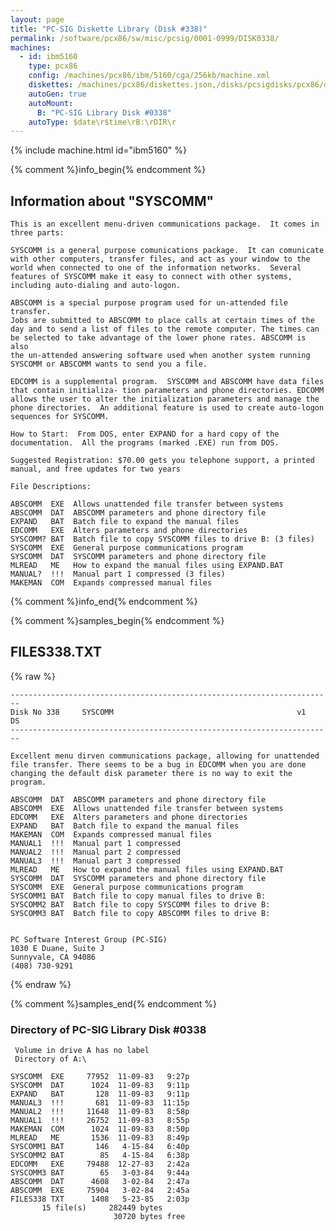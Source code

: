 ```yaml
---
layout: page
title: "PC-SIG Diskette Library (Disk #338)"
permalink: /software/pcx86/sw/misc/pcsig/0001-0999/DISK0338/
machines:
  - id: ibm5160
    type: pcx86
    config: /machines/pcx86/ibm/5160/cga/256kb/machine.xml
    diskettes: /machines/pcx86/diskettes.json,/disks/pcsigdisks/pcx86/diskettes.json
    autoGen: true
    autoMount:
      B: "PC-SIG Library Disk #0338"
    autoType: $date\r$time\rB:\rDIR\r
---
```


{% include machine.html id="ibm5160" %}

{% comment %}info_begin{% endcomment %}

## Information about "SYSCOMM"

    This is an excellent menu-driven communications package.  It comes in
    three parts:
    
    SYSCOMM is a general purpose comunications package.  It can comunicate
    with other computers, transfer files, and act as your window to the
    world when connected to one of the information networks.  Several
    features of SYSCOMM make it easy to connect with other systems,
    including auto-dialing and auto-logon.
    
    ABSCOMM is a special purpose program used for un-attended file transfer.
    Jobs are submitted to ABSCOMM to place calls at certain times of the
    day and to send a list of files to the remote computer. The times can
    be selected to take advantage of the lower phone rates. ABSCOMM is also
    the un-attended answering software used when another system running
    SYSCOMM or ABSCOMM wants to send you a file.
    
    EDCOMM is a supplemental program.  SYSCOMM and ABSCOMM have data files
    that contain initializa- tion parameters and phone directories. EDCOMM
    allows the user to alter the initialization parameters and manage the
    phone directories.  An additional feature is used to create auto-logon
    sequences for SYSCOMM.
    
    How to Start:  From DOS, enter EXPAND for a hard copy of the
    documentation.  All the programs (marked .EXE) run from DOS.
    
    Suggested Registration: $70.00 gets you telephone support, a printed
    manual, and free updates for two years
    
    File Descriptions:
    
    ABSCOMM  EXE  Allows unattended file transfer between systems
    ABSCOMM  DAT  ABSCOMM parameters and phone directory file
    EXPAND   BAT  Batch file to expand the manual files
    EDCOMM   EXE  Alters parameters and phone directories
    SYSCOMM? BAT  Batch file to copy SYSCOMM files to drive B: (3 files)
    SYSCOMM  EXE  General purpose communications program
    SYSCOMM  DAT  SYSCOMM parameters and phone directory file
    MLREAD   ME   How to expand the manual files using EXPAND.BAT
    MANUAL?  !!!  Manual part 1 compressed (3 files)
    MAKEMAN  COM  Expands compressed manual files
{% comment %}info_end{% endcomment %}

{% comment %}samples_begin{% endcomment %}

## FILES338.TXT

{% raw %}
```
------------------------------------------------------------------------
Disk No 338     SYSCOMM                                         v1   DS
------------------------------------------------------------------------
 
Excellent menu dirven communications package, allowing for unattended
file transfer. There seems to be a bug in EDCOMM when you are done
changing the default disk parameter there is no way to exit the program.
 
ABSCOMM  DAT  ABSCOMM parameters and phone directory file
ABSCOMM  EXE  Allows unattended file transfer between systems
EDCOMM   EXE  Alters parameters and phone directories
EXPAND   BAT  Batch file to expand the manual files
MAKEMAN  COM  Expands compressed manual files
MANUAL1  !!!  Manual part 1 compressed
MANUAL2  !!!  Manual part 2 compressed
MANUAL3  !!!  Manual part 3 compressed
MLREAD   ME   How to expand the manual files using EXPAND.BAT
SYSCOMM  DAT  SYSCOMM parameters and phone directory file
SYSCOMM  EXE  General purpose communications program
SYSCOMM1 BAT  Batch file to copy manual files to drive B:
SYSCOMM2 BAT  Batch file to copy SYSCOMM files to drive B:
SYSCOMM3 BAT  Batch file to copy ABSCOMM files to drive B:
 
 
PC Software Interest Group (PC-SIG)
1030 E Duane, Suite J
Sunnyvale, CA 94086
(408) 730-9291
```
{% endraw %}

{% comment %}samples_end{% endcomment %}

### Directory of PC-SIG Library Disk #0338

     Volume in drive A has no label
     Directory of A:\

    SYSCOMM  EXE     77952  11-09-83   9:27p
    SYSCOMM  DAT      1024  11-09-83   9:11p
    EXPAND   BAT       128  11-09-83   9:11p
    MANUAL3  !!!       681  11-09-83  11:15p
    MANUAL2  !!!     11648  11-09-83   8:58p
    MANUAL1  !!!     26752  11-09-83   8:55p
    MAKEMAN  COM      1024  11-09-83   8:50p
    MLREAD   ME       1536  11-09-83   8:49p
    SYSCOMM1 BAT       146   4-15-84   6:40p
    SYSCOMM2 BAT        85   4-15-84   6:38p
    EDCOMM   EXE     79488  12-27-83   2:42a
    SYSCOMM3 BAT        65   3-03-84   9:44a
    ABSCOMM  DAT      4608   3-02-84   2:47a
    ABSCOMM  EXE     75904   3-02-84   2:45a
    FILES338 TXT      1408   5-23-85   2:03p
           15 file(s)     282449 bytes
                           30720 bytes free
